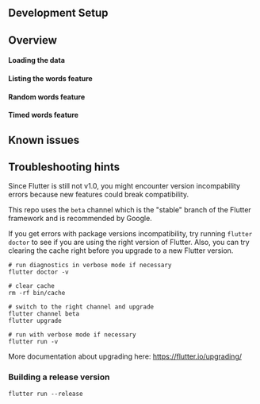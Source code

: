 
## Development Setup

## Overview 

#### Loading the data


#### Listing the words feature

#### Random words feature

#### Timed words feature


## Known issues

## Troubleshooting hints
Since Flutter is still not v1.0, you might encounter
version incompability errors because new features could 
break compatibility.

This repo uses the `beta` channel which is the "stable" branch of the Flutter framework
and is recommended by Google.

If you get errors with package versions incompatibility, try
running `flutter doctor` to see if you are using the right
version of Flutter. Also, you can try clearing the cache
right before you upgrade to a new Flutter version.
```
# run diagnostics in verbose mode if necessary
flutter doctor -v

# clear cache
rm -rf bin/cache

# switch to the right channel and upgrade
flutter channel beta
flutter upgrade

# run with verbose mode if necessary
flutter run -v
```
More documentation about upgrading here: https://flutter.io/upgrading/

### Building a release version
```
flutter run --release
```
